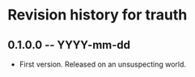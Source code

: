 # Revision history for trauth

## 0.1.0.0  -- YYYY-mm-dd

* First version. Released on an unsuspecting world.
